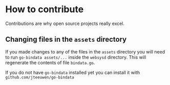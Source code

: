 # How to contribute

Contributions are why open source projects really excel.

## Changing files in the `assets` directory

If you made changes to any of the files in the `assets` directory you will need to run `go-bindata assets/...` inside the `websysd` directory. This will regenerate the contents of file `bindata.go`.

If you do not have `go-bindata` installed yet you can install it with `github.com/jteeuwen/go-bindata`